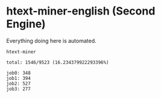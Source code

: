 # htext-miner-english (Second Engine)

Everything doing here is automated.

```
htext-miner

total: 1546/9523 (16.234379922293396%)

job0: 348
job1: 394
job2: 527
job3: 277
```